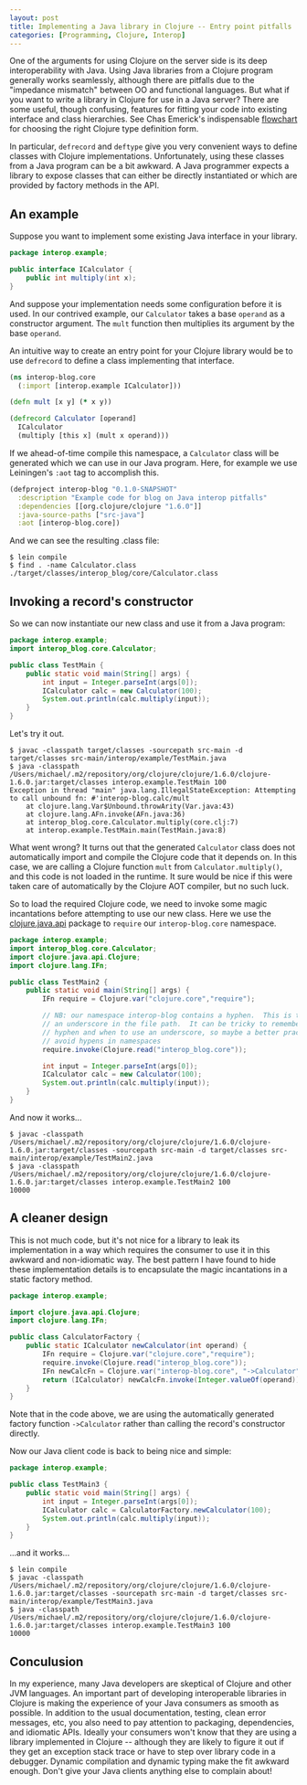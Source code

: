 ```yaml
---
layout: post
title: Implementing a Java library in Clojure -- Entry point pitfalls
categories: [Programming, Clojure, Interop]
---
```


One of the arguments for using Clojure on the server side is its deep interoperability with Java.  Using Java libraries from a Clojure program generally works seamlessly, although there are pitfalls due to the "impedance mismatch" between OO and functional languages.  But what if you want to write a library in Clojure for use in a Java server?  There are some useful, though confusing, features for fitting your code into existing interface and class hierarchies.  See Chas Emerick's indispensable [flowchart](http://cemerick.com/2011/07/05/flowchart-for-choosing-the-right-clojure-type-definition-form/) for choosing the right Clojure type definition form.

In particular, `defrecord` and `deftype` give you very convenient ways to define classes with Clojure implementations.  Unfortunately, using these classes from a Java program can be a bit awkward.  A Java programmer expects a library to expose classes that can either be directly instantiated or which are provided by factory methods in the API.

## An example
Suppose you want to implement some existing Java interface in your library.

```java
package interop.example;

public interface ICalculator {
    public int multiply(int x);
}
```

And suppose your implementation needs some configuration before it is used.  In our contrived example, our `Calculator` takes a base `operand` as a constructor argument.  The `mult` function then multiplies its argument by the base `operand`.

An intuitive way to create an entry point for your Clojure library would be to use `defrecord` to define a class implementing that interface.

```clojure
(ns interop-blog.core
  (:import [interop.example ICalculator]))

(defn mult [x y] (* x y))

(defrecord Calculator [operand]
  ICalculator
  (multiply [this x] (mult x operand)))
```

If we ahead-of-time compile this namespace, a `Calculator` class will be generated which we can use in our Java program.  Here, for example we use Leiningen's `:aot` tag to accomplish this.

```clojure
(defproject interop-blog "0.1.0-SNAPSHOT"
  :description "Example code for blog on Java interop pitfalls"
  :dependencies [[org.clojure/clojure "1.6.0"]]
  :java-source-paths ["src-java"]
  :aot [interop-blog.core])
```

And we can see the resulting .class file:

```
$ lein compile
$ find . -name Calculator.class
./target/classes/interop_blog/core/Calculator.class
```

## Invoking a record's constructor

So we can now instantiate our new class and use it from a Java program:

```java
package interop.example;
import interop_blog.core.Calculator;

public class TestMain {
    public static void main(String[] args) {
        int input = Integer.parseInt(args[0]);
        ICalculator calc = new Calculator(100);
        System.out.println(calc.multiply(input));
    }
}
```

Let's try it out.

```
$ javac -classpath target/classes -sourcepath src-main -d target/classes src-main/interop/example/TestMain.java
$ java -classpath /Users/michael/.m2/repository/org/clojure/clojure/1.6.0/clojure-1.6.0.jar:target/classes interop.example.TestMain 100
Exception in thread "main" java.lang.IllegalStateException: Attempting to call unbound fn: #'interop-blog.calc/mult
	at clojure.lang.Var$Unbound.throwArity(Var.java:43)
	at clojure.lang.AFn.invoke(AFn.java:36)
	at interop_blog.core.Calculator.multiply(core.clj:7)
	at interop.example.TestMain.main(TestMain.java:8)
```

What went wrong?  It turns out that the generated `Calculator` class does not automatically import and compile the Clojure code that it depends on.  In this case, we are calling a Clojure function `mult` from `Calculator.multiply()`, and this code is not loaded in the runtime.  It sure would be nice if this were taken care of automatically by the Clojure AOT compiler, but no such luck.

So to load the required Clojure code, we need to invoke some magic incantations before attempting to use our new class.  Here we use the [clojure.java.api](http://clojure.github.io/clojure/javadoc/clojure/java/api/package-summary.html) package to `require` our `interop-blog.core` namespace.

```java
package interop.example;
import interop_blog.core.Calculator;
import clojure.java.api.Clojure;
import clojure.lang.IFn;

public class TestMain2 {
    public static void main(String[] args) {
    	IFn require = Clojure.var("clojure.core","require");

        // NB: our namespace interop-blog contains a hyphen.  This is translated to 
        // an underscore in the file path.  It can be tricky to remember when to use a 
        // hyphen and when to use an underscore, so maybe a better practice is to 
        // avoid hypens in namespaces
    	require.invoke(Clojure.read("interop_blog.core"));

        int input = Integer.parseInt(args[0]);
        ICalculator calc = new Calculator(100);
        System.out.println(calc.multiply(input));
    }
}
```

And now it works...

```
$ javac -classpath /Users/michael/.m2/repository/org/clojure/clojure/1.6.0/clojure-1.6.0.jar:target/classes -sourcepath src-main -d target/classes src-main/interop/example/TestMain2.java
$ java -classpath /Users/michael/.m2/repository/org/clojure/clojure/1.6.0/clojure-1.6.0.jar:target/classes interop.example.TestMain2 100
10000
```

## A cleaner design

This is not much code, but it's not nice for a library to leak its implementation in a way which requires the consumer to use it in this awkward and non-idiomatic way.  The best pattern I have found to hide these implementation details is to encapsulate the magic incantations in a static factory method.

```java
package interop.example;

import clojure.java.api.Clojure;
import clojure.lang.IFn;

public class CalculatorFactory {
    public static ICalculator newCalculator(int operand) {
    	IFn require = Clojure.var("clojure.core","require");
    	require.invoke(Clojure.read("interop_blog.core"));
    	IFn newCalcFn = Clojure.var("interop-blog.core", "->Calculator");
        return (ICalculator) newCalcFn.invoke(Integer.valueOf(operand));
    }
}
```

Note that in the code above, we are using the automatically generated factory function `->Calculator` rather than calling the record's constructor directly.

Now our Java client code is back to being nice and simple:

```java
package interop.example;

public class TestMain3 {
    public static void main(String[] args) {
        int input = Integer.parseInt(args[0]);
        ICalculator calc = CalculatorFactory.newCalculator(100);
        System.out.println(calc.multiply(input));
    }
}
```

...and it works...

```
$ lein compile
$ javac -classpath /Users/michael/.m2/repository/org/clojure/clojure/1.6.0/clojure-1.6.0.jar:target/classes -sourcepath src-main -d target/classes src-main/interop/example/TestMain3.java
$ java -classpath /Users/michael/.m2/repository/org/clojure/clojure/1.6.0/clojure-1.6.0.jar:target/classes interop.example.TestMain3 100
10000
```


## Conculusion

In my experience, many Java developers are skeptical of Clojure and other JVM languages.  An important part of developing interoperable libraries in Clojure is making the experience of your Java consumers as smooth as possible.  In addition to the usual documentation, testing, clean error messages, etc, you also need to pay attention to packaging, dependencies, and idiomatic APIs.  Ideally your consumers won't know that they are using a library implemented in Clojure -- although they are likely to figure it out if they get an exception stack trace or have to step over library code in a debugger.  Dynamic compilation and dynamic typing make the fit awkward enough.  Don't give your Java clients anything else to complain about!
